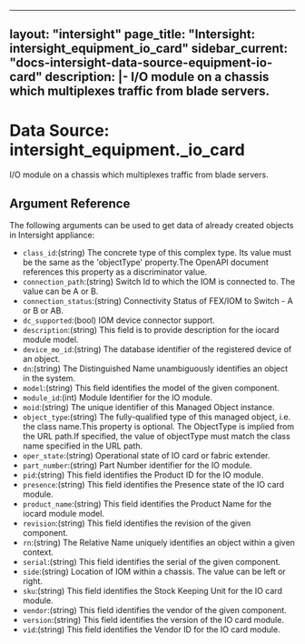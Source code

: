 
---
layout: "intersight"
page_title: "Intersight: intersight_equipment_io_card"
sidebar_current: "docs-intersight-data-source-equipment-io-card"
description: |-
I/O module on a chassis which multiplexes traffic from blade servers.
---

# Data Source: intersight_equipment._io_card
I/O module on a chassis which multiplexes traffic from blade servers.
## Argument Reference
The following arguments can be used to get data of already created objects in Intersight appliance:
* `class_id`:(string) The concrete type of this complex type. Its value must be the same as the 'objectType' property.The OpenAPI document references this property as a discriminator value. 
* `connection_path`:(string) Switch Id to which the IOM is connected to. The value can be A or B. 
* `connection_status`:(string) Connectivity Status of FEX/IOM to Switch - A or B or AB. 
* `dc_supported`:(bool) IOM device connector support. 
* `description`:(string) This field is to provide description for the iocard module model. 
* `device_mo_id`:(string) The database identifier of the registered device of an object. 
* `dn`:(string) The Distinguished Name unambiguously identifies an object in the system. 
* `model`:(string) This field identifies the model of the given component. 
* `module_id`:(int) Module Identifier for the IO module. 
* `moid`:(string) The unique identifier of this Managed Object instance. 
* `object_type`:(string) The fully-qualified type of this managed object, i.e. the class name.This property is optional. The ObjectType is implied from the URL path.If specified, the value of objectType must match the class name specified in the URL path. 
* `oper_state`:(string) Operational state of IO card or fabric extender. 
* `part_number`:(string) Part Number identifier for the IO module. 
* `pid`:(string) This field identifies the Product ID for the IO module. 
* `presence`:(string) This field identifies the Presence state of the IO card module. 
* `product_name`:(string) This field identifies the Product Name for the iocard module model. 
* `revision`:(string) This field identifies the revision of the given component. 
* `rn`:(string) The Relative Name uniquely identifies an object within a given context. 
* `serial`:(string) This field identifies the serial of the given component. 
* `side`:(string) Location of IOM within a chassis. The value can be left or right. 
* `sku`:(string) This field identifies the Stock Keeping Unit for the IO card module. 
* `vendor`:(string) This field identifies the vendor of the given component. 
* `version`:(string) This field identifies the version of the IO card module. 
* `vid`:(string) This field identifies the Vendor ID for the IO card module. 
